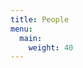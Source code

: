 ```yaml
---
title: People
menu:
  main:
    weight: 40
---
```


<!--add blocks of content here to add more sections to the community page -->
